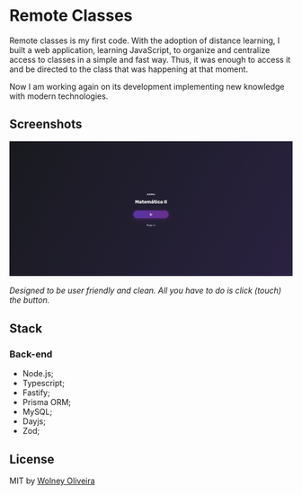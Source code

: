 # Remote Classes

Remote classes is my first code. With the adoption of distance learning, I built a web application, learning JavaScript, to organize and centralize access to classes in a simple and fast way. Thus, it was enough to access it and be directed to the class that was happening at that moment.

Now I am working again on its development implementing new knowledge with modern technologies.

## Screenshots

![version3](./doc/ui-3.png)

_Designed to be user friendly and clean. All you have to do is click (touch) the button._

## Stack

### Back-end

- Node.js;
- Typescript;
- Fastify;
- Prisma ORM;
- MySQL;
- Dayjs;
- Zod;

## License

MIT by [Wolney Oliveira](https://github.com/wolney-fo)
